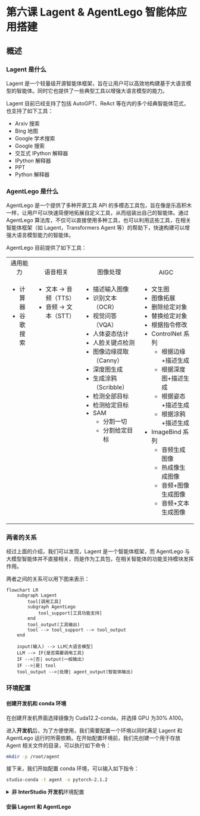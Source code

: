 # 第六课 Lagent & AgentLego 智能体应用搭建

## 概述

### Lagent 是什么

Lagent 是一个轻量级开源智能体框架，旨在让用户可以高效地构建基于大语言模型的智能体。同时它也提供了一些典型工具以增强大语言模型的能力。

Lagent 目前已经支持了包括 AutoGPT、ReAct 等在内的多个经典智能体范式，也支持了如下工具：

- Arxiv 搜索
- Bing 地图
- Google 学术搜索
- Google 搜索
- 交互式 IPython 解释器
- IPython 解释器
- PPT
- Python 解释器

### AgentLego 是什么

AgentLego 是一个提供了多种开源工具 API 的多模态工具包，旨在像是乐高积木一样，让用户可以快速简便地拓展自定义工具，从而组装出自己的智能体。通过 AgentLego 算法库，不仅可以直接使用多种工具，也可以利用这些工具，在相关智能体框架（如 Lagent，Transformers Agent 等）的帮助下，快速构建可以增强大语言模型能力的智能体。

AgentLego 目前提供了如下工具：

<table align='center'>
    <tr align='center' valign='bottom'>
        <b><td>通用能力</td></b>
        <b><td>语音相关</td></b>
        <b><td>图像处理</td></b>
        <b><td>AIGC</td></b>
    </tr>
    <tr valign='top'>
    <td>
        <ul>
        <li>计算器</li>
        <li>谷歌搜索</li>
        </ul>
    </td>
    <td>
        <ul>
        <li>文本 -> 音频（TTS）</li>
        <li>音频 -> 文本（STT）</li>
        </ul>
    </td>
    <td>
        <ul>
        <li>描述输入图像</li>
        <li>识别文本（OCR）</li>
        <li>视觉问答（VQA）</li>
        <li>人体姿态估计</li>
        <li>人脸关键点检测</li>
        <li>图像边缘提取（Canny）</li>
        <li>深度图生成</li>
        <li>生成涂鸦（Scribble）</li>
        <li>检测全部目标</li>
        <li>检测给定目标</li>
        <li>SAM
            <ul>
            <li>分割一切</li>
            <li>分割给定目标</li>
            </ul>
        </li>
        </ul>
    </td>
    <td>
        <ul>
        <li>文生图</li>
        <li>图像拓展</li>
        <li>删除给定对象</li>
        <li>替换给定对象</li>
        <li>根据指令修改</li>
        <li>ControlNet 系列
            <ul>
            <li>根据边缘+描述生成</li>
            <li>根据深度图+描述生成</li>
            <li>根据姿态+描述生成</li>
            <li>根据涂鸦+描述生成</li>
            </ul>
        </li>
        <li>ImageBind 系列
            <ul>
            <li>音频生成图像</li>
            <li>热成像生成图像</li>
            <li>音频+图像生成图像</li>
            <li>音频+文本生成图像</li>
            </ul>
        </li>
    </td>
    </tr>
</table>

### 两者的关系
经过上面的介绍，我们可以发现，Lagent 是一个智能体框架，而 AgentLego 与大模型智能体并不直接相关，而是作为工具包，在相关智能体的功能支持模块发挥作用。

两者之间的关系可以用下图来表示：
```mermaid
flowchart LR
    subgraph Lagent
        tool[调用工具]
        subgraph AgentLego
            tool_support[工具功能支持]
        end
        tool_output(工具输出)
        tool --> tool_support --> tool_output
    end

    input(输入) --> LLM[大语言模型]
    LLM --> IF{是否需要调用工具}
    IF -->|否| output(一般输出)
    IF -->|是| tool
    tool_output -->|处理| agent_output(智能体输出)
```

### 环境配置

#### 创建开发机和 conda 环境

在创建开发机界面选择镜像为 Cuda12.2-conda，并选择 GPU 为30% A100。

进入**开发机**后，为了方便使用，我们需要配置一个环境以同时满足 Lagent 和 AgentLego 运行时所需依赖。在开始配置环境前，我们先创建一个用于存放 Agent 相关文件的目录，可以执行如下命令：

```bash
mkdir -p /root/agent
```

接下来，我们开始配置 conda 环境，可以输入如下指令：

```bash
studio-conda -t agent -o pytorch-2.1.2
```
<details><summary><b>非 InterStudio 开发机</b>环境配置</summary>

如果是在**非 InternStudio 开发机**上配置环境，则可以通过如下指令创建初始环境：

```bash
conda create -n agent
conda activate agent
conda install python=3.10
conda install pytorch==2.1.2 torchvision==0.16.2 torchaudio==2.1.2 pytorch-cuda=11.8 -c pytorch -c nvidia
```
</details>

#### 安装 Lagent 和 AgentLego
